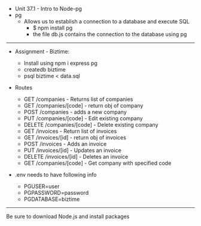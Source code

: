 - Unit 37.1 - Intro to Node-pg
- pg
    - Allows us to establish a connection to a database and execute SQL
        - $ npm install pg
        - the file db.js contains the connection to the database using pg

____________________________________________________________________________
- Assignment - Biztime:
    - Install using npm i express pg
    - createdb biztime
    - psql biztime < data.sql

- Routes
    - GET /companies - Returns list of companies
    - GET /companies/[code] - return obj of company
    - POST /companies - adds a new company
    - PUT /companies/[code] - Edit existing company
    - DELETE /companies/[code] - Delete existing company
    - GET /invoices - Return list of invoices
    - GET /invoices/[id] - return obj of invoices
    - POST /invoices - Adds an invoice
    - PUT /invoices/[id] - Updates an invoice
    - DELETE /invoices/[id] - Deletes an invoice
    - GET /companies/[code] - Get company with specified code

- .env needs to have following info
    - PGUSER=user
    - PGPASSWORD=password
    - PGDATABASE=biztime

__________________________________________________________________
Be sure to download Node.js and install packages